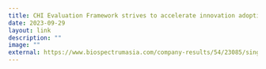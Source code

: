 ```yaml
---
title: CHI Evaluation Framework strives to accelerate innovation adoption
date: 2023-09-29
layout: link
description: ""
image: ""
external: https://www.biospectrumasia.com/company-results/54/23085/singapores-center-for-healthcare-innovation-evaluation-framework-chief-strives-to-accelerate-innovation-adoption.html
---
```

